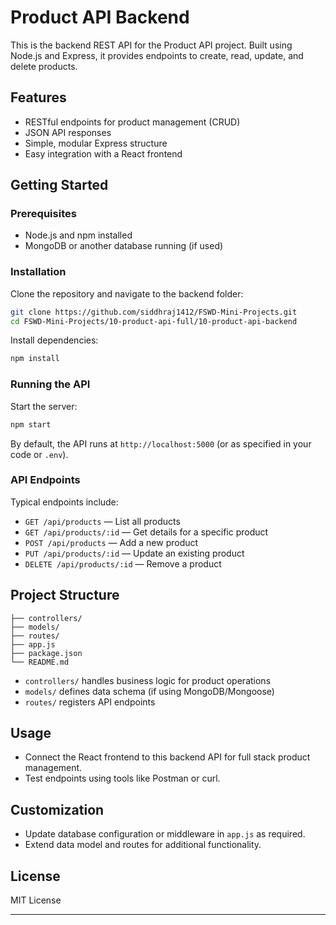 # Product API Backend

This is the backend REST API for the Product API project. Built using Node.js and Express, it provides endpoints to create, read, update, and delete products.

## Features

- RESTful endpoints for product management (CRUD)
- JSON API responses
- Simple, modular Express structure
- Easy integration with a React frontend

## Getting Started

### Prerequisites

- Node.js and npm installed
- MongoDB or another database running (if used)

### Installation

Clone the repository and navigate to the backend folder:

```bash
git clone https://github.com/siddhraj1412/FSWD-Mini-Projects.git
cd FSWD-Mini-Projects/10-product-api-full/10-product-api-backend
```

Install dependencies:

```bash
npm install
```

### Running the API

Start the server:

```bash
npm start
```

By default, the API runs at `http://localhost:5000` (or as specified in your code or `.env`).

### API Endpoints

Typical endpoints include:

- `GET /api/products` — List all products
- `GET /api/products/:id` — Get details for a specific product
- `POST /api/products` — Add a new product
- `PUT /api/products/:id` — Update an existing product
- `DELETE /api/products/:id` — Remove a product

## Project Structure

```
├── controllers/
├── models/
├── routes/
├── app.js
├── package.json
└── README.md
```

- `controllers/` handles business logic for product operations
- `models/` defines data schema (if using MongoDB/Mongoose)
- `routes/` registers API endpoints

## Usage

- Connect the React frontend to this backend API for full stack product management.
- Test endpoints using tools like Postman or curl.

## Customization

- Update database configuration or middleware in `app.js` as required.
- Extend data model and routes for additional functionality.

## License

MIT License

***
